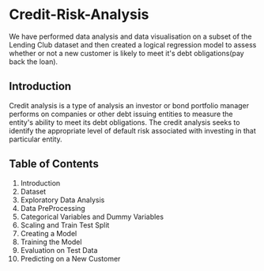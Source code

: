 # Credit-Risk-Analysis
We have performed data analysis and data visualisation on a subset of the Lending Club dataset and then created a logical regression model to  assess whether or not a new customer is likely to meet it's debt obligations(pay back the loan).
## Introduction
Credit analysis is a type of analysis an investor or bond portfolio manager performs on companies or other debt issuing entities to measure the entity's ability to meet its debt obligations. The credit analysis seeks to identify the appropriate level of default risk associated with investing in that particular entity.

## Table of Contents
1. Introduction
2. Dataset
3. Exploratory Data Analysis
4. Data PreProcessing
5. Categorical Variables and Dummy Variables
6. Scaling and Train Test Split
7. Creating a Model
8. Training the Model
9. Evaluation on Test Data
10. Predicting on a New Customer
